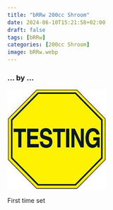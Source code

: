 ```yaml
---
title: "bRRw 200cc Shroom"
date: 2024-06-10T15:21:58+02:00
draft: false
tags: [bRRw]
categories: [200cc Shroom]
image: bRRw.webp
---
```

### ... by ...
![Nothing there](testing.jpg)

First time set